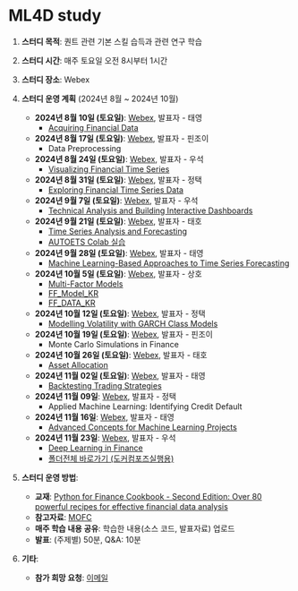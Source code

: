 # ML4D study
1) **스터디 목적**: 퀀트 관련 기본 스킬 습득과 관련 연구 학습
2) **스터디 시간**: 매주 토요일 오전 8시부터 1시간
3) **스터디 장소**: Webex
4) **스터디 운영 계획** (2024년 8월 ~ 2024년 10월)
    - **2024년 8월 10일 (토요일)**: [Webex](https://lgehq.webex.com/lgehq-en/j.php?MTID=m51039acab1b92fa019a481a40406a2a3), 발표자 - 태영
        - [Acquiring Financial Data](https://github.com/restful3/ml4t/blob/main/source/Python_for_Finance_Cookbook/chapter_1_song.ipynb)
    - **2024년 8월 17일 (토요일)**: [Webex](https://lgehq.webex.com/lgehq-en/j.php?MTID=m5fb75cc4bbb2b79101f7ccc6d18d9e4c), 발표자 - 핀조이
        - Data Preprocessing
    - **2024년 8월 24일 (토요일)**: [Webex](https://lgehq.webex.com/lgehq-en/j.php?MTID=mf99db8752ec13c81a763dc780e495a74), 발표자 - 우석
        - [Visualizing Financial Time Series](https://github.com/restful3/ml4t/blob/main/source/Python_for_Finance_Cookbook/chapter_3_wooseok_.ipynb)
    - **2024년 8월 31일 (토요일)**: [Webex](https://lgehq.webex.com/lgehq-en/j.php?MTID=maca74f8d0e72c7b04f2b725033753584), 발표자 - 정택
        - [Exploring Financial Time Series Data](https://github.com/restful3/ml4t/blob/main/source/Python_for_Finance_Cookbook/chapter_4_jtkim.ipynb)
    - **2024년 9월 7일 (토요일)**: [Webex](https://lgehq.webex.com/lgehq-en/j.php?MTID=m6ec812564abc7626d42c2613269d7965), 발표자 - 우석
        - [Technical Analysis and Building Interactive Dashboards](https://github.com/restful3/ml4t/blob/main/source/Python_for_Finance_Cookbook/chapter_5_wooseok.ipynb)
    - **2024년 9월 21일 (토요일)**: [Webex](https://lgehq.webex.com/lgehq-en/j.php?MTID=m7e152e7d66dff86006a2ed60e3e92a5b), 발표자 - 태호
        - [Time Series Analysis and Forecasting](https://github.com/restful3/ml4t/blob/main/source/Python_for_Finance_Cookbook/chapter_6_Time_Series_Analysis_and_Forecasting_Teo.ipynb)
        - [AUTOETS Colab 실습](https://github.com/restful3/ml4t/blob/main/source/Python_for_Finance_Cookbook/chapter_6_Time_Series_Analysis_and_Forecasting_ch6_AUTOETS_Colab_%EC%8B%A4%EC%8A%B5_Teo.ipynb)
    - **2024년 9월 28일 (토요일)**: [Webex](https://lgehq.webex.com/lgehq/j.php?MTID=m82d6e37b03b9d1de9d2ea06683fbbe66), 발표자 - 태영
        - [Machine Learning-Based Approaches to Time Series Forecasting](https://github.com/restful3/ml4t/blob/main/source/Python_for_Finance_Cookbook/chapter_7_song.ipynb)
    - **2024년 10월 5일 (토요일)**: [Webex](https://lgehq.webex.com/lgehq/j.php?MTID=ma63a7a72be8dba2ea85350e7808688c6), 발표자 - 상호
        - [Multi-Factor Models](https://github.com/restful3/ml4t/blob/main/source/Python_for_Finance_Cookbook/chapter_8_sangho.ipynb)
        - [FF_Model_KR](https://github.com/restful3/ml4t/blob/main/source/Python_for_Finance_Cookbook/FF_model_KR.ipynb)
        - [FF_DATA_KR](https://github.com/restful3/ml4t/blob/main/source/Python_for_Finance_Cookbook/FF3_MODEL_KOREA_240930.ipynb)
    - **2024년 10월 12일 (토요일)**: [Webex](https://lgehq.webex.com/lgehq-en/j.php?MTID=m661aad720d3c20586538f45f3bfd5aa5), 발표자 - 정택
        - [Modelling Volatility with GARCH Class Models](https://github.com/restful3/ml4t/blob/main/source/Python_for_Finance_Cookbook/chapter_9_jtkim.ipynb)
    - **2024년 10월 19일 (토요일)**: [Webex](https://lgehq.webex.com/lgehq-en/j.php?MTID=m6c3d9d6a1f7db3d24a5741d4105be31f), 발표자 - 핀조이
        - Monte Carlo Simulations in Finance
    - **2024년 10월 26일 (토요일)**: [Webex](https://lgehq.webex.com/lgehq/j.php?MTID=md5425739162a8a9a44cb1922e31d2da3), 발표자 - 태호
        - [Asset Allocation](https://github.com/restful3/ml4t/blob/main/source/Python_for_Finance_Cookbook/chapter_11_Asset_Allocation_Teo.ipynb)
    - **2024년 11월 02일 (토요일)**: [Webex](https://lgehq.webex.com/lgehq-en/j.php?MTID=mb098113cae78d6aecd519425b7400a98	), 발표자 - 태영
        - [Backtesting Trading Strategies](https://github.com/restful3/ml4t/blob/main/source/Python_for_Finance_Cookbook/chapter_12_song.ipynb)
    - **2024년 11월 09일**: [Webex](https://lgehq.webex.com/lgehq-en/j.php?MTID=m51cfa97333999ea5dc395b5c6a015508), 발표자 - 정택
        - Applied Machine Learning: Identifying Credit Default
    - **2024년 11월 16일**: [Webex](https://lgehq.webex.com/lgehq-en/j.php?MTID=m5bf981d6a2583a9af0216a2dd3e5cf22	), 발표자 - 태영
        - [Advanced Concepts for Machine Learning Projects](https://github.com/restful3/ml4t/blob/main/source/Python_for_Finance_Cookbook/chapter_14_song.ipynb)
    - **2024년 11월 23일**: [Webex](https://lgehq.webex.com/lgehq-en/j.php?MTID=m03b52771de6f8b623d6c89d2d26a44c2	), 발표자 - 우석
        - [Deep Learning in Finance](https://github.com/restful3/ml4t/blob/main/source/Python_for_Finance_Cookbook/Python-for-Finance-Cookbook-2E-main/15_deep_learning_in_finance/ch15_%EA%B8%88%EC%9C%B5%EC%97%90%EC%84%9C%EC%9D%98%20%EB%94%A5%EB%9F%AC%EB%8B%9D.ipynb)
        - [폴더전체 바로가기 (도커컴포즈실행용)](https://github.com/restful3/ml4t/blob/main/source/Python_for_Finance_Cookbook/Python-for-Finance-Cookbook-2E-main/15_deep_learning_in_finance)

5) **스터디 운영 방법**:
    - **교재**: [Python for Finance Cookbook - Second Edition: Over 80 powerful recipes for effective financial data analysis](https://www.amazon.com/Python-Finance-Cookbook-effective-financial/dp/1803243198)
    - **참고자료**: [MOFC](https://mofc.unic.ac.cy/m6-presentations/)
    - **매주 학습 내용 공유**: 학습한 내용(소스 코드, 발표자료) 업로드
    - **발표**: (주제별) 50분, Q&A: 10분

6) **기타**:
    - **참가 희망 요청**: [이메일](mailto:restful3@gmail.com)




